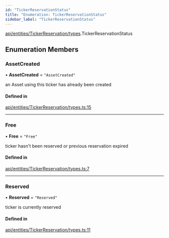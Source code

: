 ```yaml
---
id: "TickerReservationStatus"
title: "Enumeration: TickerReservationStatus"
sidebar_label: "TickerReservationStatus"
---
```


[api/entities/TickerReservation/types](../../../../../../modules/API/Entities/TickerReservation/Types/Types.md).TickerReservationStatus

## Enumeration Members

### AssetCreated

• **AssetCreated** = ``"AssetCreated"``

an Asset using this ticker has already been created

#### Defined in

[api/entities/TickerReservation/types.ts:15](https://github.com/PolymeshAssociation/polymesh-sdk/blob/0dbd0ebd0/src/api/entities/TickerReservation/types.ts#L15)

___

### Free

• **Free** = ``"Free"``

ticker hasn't been reserved or previous reservation expired

#### Defined in

[api/entities/TickerReservation/types.ts:7](https://github.com/PolymeshAssociation/polymesh-sdk/blob/0dbd0ebd0/src/api/entities/TickerReservation/types.ts#L7)

___

### Reserved

• **Reserved** = ``"Reserved"``

ticker is currently reserved

#### Defined in

[api/entities/TickerReservation/types.ts:11](https://github.com/PolymeshAssociation/polymesh-sdk/blob/0dbd0ebd0/src/api/entities/TickerReservation/types.ts#L11)

